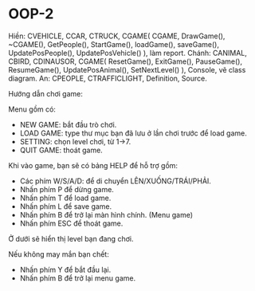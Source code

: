 # OOP-2

Hiền: CVEHICLE, CCAR, CTRUCK, CGAME( CGAME, DrawGame(), ~CGAME(), GetPeople(), StartGame(), loadGame(), saveGame(), UpdatePosPeople(), UpdatePosVehicle() ), làm report.
Chánh: CANIMAL, CBIRD, CDINAUSOR, CGAME( ResetGame(), ExitGame(), PauseGame(), ResumeGame(), UpdatePosAnimal(), SetNextLevel() ), Console, vẽ class diagram.
An: CPEOPLE, CTRAFFICLIGHT, Definition, Source.


Hướng dẫn chơi game:

Menu gồm có:
- NEW GAME: bắt đầu trò chơi. 
- LOAD GAME: type thư mục bạn đã lưu ở lần chơi trước để load game. 
- SETTING: chọn  level chơi, từ 1->7.
- QUIT GAME: thoát game.
 
Khi vào game, bạn sẽ có bảng HELP để hỗ trợ gồm:
- Các phím W/S/A/D: để di chuyển LÊN/XUỐNG/TRÁI/PHẢI.
- Nhấn phím P để dừng game.
- Nhấn phím T để load game.
- Nhấn phím L để save game.
- Nhấn phím B để trở lại màn hình chính. (Menu game)
- Nhấn phím ESC để thoát game.

Ở dưới sẽ hiển thị level bạn đang chơi. 

Nếu không may mắn bạn chết:
- Nhấn phím Y để bắt đầu lại.
- Nhấn phím B để trở lại menu game. 
